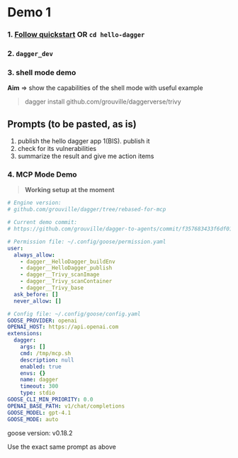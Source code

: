 # Demo 1

### 1. [Follow quickstart](https://docs.dagger.io/quickstart/ci) OR `cd hello-dagger`
### 2. `dagger_dev`
### 3. shell mode demo
__Aim__ => show the capabilities of the shell mode with useful example

> dagger install github.com/grouville/daggerverse/trivy

## Prompts (to be pasted, as is)
1. publish the hello dagger app
1(BIS). publish it
2. check for its vulnerabilities
3. summarize the result and give me action items

### 4.  MCP Mode Demo

> **Working setup at the moment**

```yaml
# Engine version:
# github.com/grouville/dagger/tree/rebased-for-mcp

# Current demo commit:
# https://github.com/grouville/dagger-to-agents/commit/f357683433f6df01de20f0ff0157cf0759c068bd

# Permission file: ~/.config/goose/permission.yaml
user:
  always_allow:
    - dagger__HelloDagger_buildEnv
    - dagger__HelloDagger_publish
    - dagger__Trivy_scanImage
    - dagger__Trivy_scanContainer
    - dagger__Trivy_base
  ask_before: []
  never_allow: []

# Config file: ~/.config/goose/config.yaml
GOOSE_PROVIDER: openai
OPENAI_HOST: https://api.openai.com
extensions:
  dagger:
    args: []
    cmd: /tmp/mcp.sh
    description: null
    enabled: true
    envs: {}
    name: dagger
    timeout: 300
    type: stdio
GOOSE_CLI_MIN_PRIORITY: 0.0
OPENAI_BASE_PATH: v1/chat/completions
GOOSE_MODEL: gpt-4.1
GOOSE_MODE: auto
```

goose version: v0.18.2

Use the exact same prompt as above